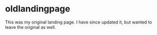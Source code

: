 # oldlandingpage
This was my original landing page.  I have since updated it, but wanted to leave the original as well.
